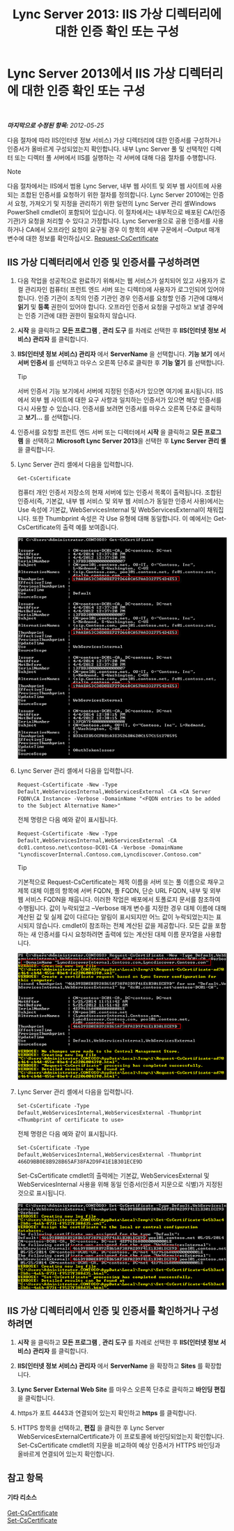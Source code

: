 ﻿---
title: 'Lync Server 2013: IIS 가상 디렉터리에 대한 인증 확인 또는 구성'
TOCTitle: IIS 가상 디렉터리에 대한 인증 확인 또는 구성
ms:assetid: 3ca90be0-1d64-447c-807a-3a2ee3bf625e
ms:mtpsurl: https://technet.microsoft.com/ko-kr/library/Gg429702(v=OCS.15)
ms:contentKeyID: 49303374
ms.date: 08/10/2015
mtps_version: v=OCS.15
ms.translationtype: HT
---

# Lync Server 2013에서 IIS 가상 디렉터리에 대한 인증 확인 또는 구성

 

_**마지막으로 수정된 항목:** 2012-05-25_

다음 절차에 따라 IIS(인터넷 정보 서비스) 가상 디렉터리에 대한 인증서를 구성하거나 인증서가 올바르게 구성되었는지 확인합니다. 내부 Lync Server 풀 및 선택적인 디렉터 또는 디렉터 풀 서버에서 IIS를 실행하는 각 서버에 대해 다음 절차를 수행합니다.


> [!NOTE]
> 다음 절차에서는 IIS에서 범용 Lync Server, 내부 웹 사이트 및 외부 웹 사이트에 사용되는 조합된 인증서를 요청하기 위한 절차를 정의합니다. Lync Server 2010에는 인증서 요청, 가져오기 및 지정을 관리하기 위한 일련의 Lync Server 관리 셸Windows PowerShell cmdlet이 포함되어 있습니다. 이 절차에서는 내부적으로 배포된 CA(인증 기관)가 요청을 처리할 수 있다고 가정합니다. Lync Server용으로 공용 인증서를 사용하거나 CA에서 오프라인 요청이 요구될 경우 이 항목의 세부 구문에서 –Output 매개 변수에 대한 정보를 확인하십시오. <A href="request-cscertificate.md">Request-CsCertificate</A>



## IIS 가상 디렉터리에서 인증 및 인증서를 구성하려면

1.  다음 작업을 성공적으로 완료하기 위해서는 웹 서비스가 설치되어 있고 사용자가 로컬 관리자인 컴퓨터( 프런트 엔드 서버 또는 디렉터)에 사용자가 로그인되어 있어야 합니다. 인증 기관이 조직의 인증 기관인 경우 인증서를 요청할 인증 기관에 대해서 **읽기** 및 **등록** 권한이 있어야 합니다. 오프라인 인증서 요청을 구성하고 보낼 경우에는 인증 기관에 대한 권한이 필요하지 않습니다.

2.  **시작** 을 클릭하고 **모든 프로그램** , **관리 도구** 를 차례로 선택한 후 **IIS(인터넷 정보 서비스) 관리자** 를 클릭합니다.

3.  **IIS(인터넷 정보 서비스) 관리자** 에서 **ServerName** 을 선택합니다. **기능 보기** 에서 **서버 인증서** 를 선택하고 마우스 오른쪽 단추로 클릭한 후 **기능 열기** 를 선택합니다.
    

    > [!TIP]
    > 서버 인증서 기능 보기에서 서버에 지정된 인증서가 있으면 여기에 표시됩니다. IIS에서 외부 웹 사이트에 대한 요구 사항과 일치하는 인증서가 있으면 해당 인증서를 다시 사용할 수 있습니다. 인증서를 보려면 인증서를 마우스 오른쪽 단추로 클릭하고 <STRONG>보기…</STRONG> 를 선택합니다.



4.  인증서를 요청할 프런트 엔드 서버 또는 디렉터에서 **시작** 을 클릭하고 **모든 프로그램** 을 선택하고 **Microsoft Lync Server 2013**을 선택한 후 **Lync Server 관리 셸**을 클릭합니다.

5.  Lync Server 관리 셸에서 다음을 입력합니다.
    
        Get-CsCertificate
    
    컴퓨터 개인 인증서 저장소의 현재 서버에 있는 인증서 목록이 출력됩니다. 조합된 인증서(즉, 기본값, 내부 웹 서비스 및 외부 웹 서비스가 동일한 인증서 사용)에서는 Use 속성에 기본값, WebServicesInternal 및 WebServicesExternal이 채워집니다. 또한 Thumbprint 속성은 각 Use 유형에 대해 동일합니다. 이 예에서는 Get-CsCertificate의 출력 예를 보여줍니다.
    
    ![현재 인증서 상태의 Get-CsCertificate 정보](images/Gg429702.664f6326-6cd5-48e2-8235-fc3950ea43b4(OCS.15).jpg "현재 인증서 상태의 Get-CsCertificate 정보")

6.  Lync Server 관리 셸에서 다음을 입력합니다.
    
        Request-CsCertificate -New -Type Default,WebServicesInternal,WebServicesExternal -CA <CA Server FQDN\CA Instance> -Verbose -DomainName "<FQDN entries to be added to the Subject Alternative Name>"
    
    전체 명령은 다음 예와 같이 표시됩니다.
    
        Request-CsCertificate -New -Type Default,WebServicesInternal,WebServicesExternal -CA dc01.contoso.net\contoso-DC01-CA -Verbose -DomainName "LyncdiscoverInternal.Contoso.com,Lyncdiscover.Contoso.com"
    

    > [!TIP]
    > 기본적으로 Request-CsCertificate는 제목 이름을 서버 또는 풀 이름으로 채우고 제목 대체 이름의 항목에 서버 FQDN, 풀 FQDN, 단순 URL FQDN, 내부 및 외부 웹 서비스 FQDN을 채웁니다. 이러한 작업은 배포에서 토폴로지 문서를 참조하여 수행됩니다. 값이 누락되었고 –Verbose 매개 변수를 지정한 경우 대체 이름에 대해 계산된 값 및 실제 값이 다르다는 알림이 표시되지만 어느 값이 누락되었는지는 표시되지 않습니다. cmdlet이 참조하는 전체 계산된 값을 제공합니다. 모든 값을 포함하는 새 인증서를 다시 요청하려면 출력에 있는 계산된 대체 이름 문자열을 사용합니다.

    
    ![Request-CsCertifica를 사용한 인증서 요청의 출력 내용](images/Gg429702.9e59a657-fa75-4454-8fd3-57c81e829f7b(OCS.15).jpg "Request-CsCertifica를 사용한 인증서 요청의 출력 내용")

7.  Lync Server 관리 셸에서 다음을 입력합니다.
    
        Set-CsCertificate -Type Default,WebServicesInternal,WebServicesExternal -Thumbprint <Thumbprint of certificate to use>
    
    전체 명령은 다음 예와 같이 표시됩니다.
    
        Set-CsCertificate -Type Default,WebServicesInternal,WebServicesExternal -Thumbprint 466D9BB0E8B928B65AF38FA2D9F41E1B301ECE9D
    
    Set-CsCertificate cmdlet의 출력에는 기본값, WebServicesExternal 및 WebServicesInternal 사용을 위해 동일 인증서(인증서 지문으로 식별)가 지정된 것으로 표시됩니다.
    
    ![IIS WebExt에서 Set-CsCertificate의 출력 내용](images/Gg429702.dd451c9d-7b49-4408-8071-c868cb1e678c(OCS.15).jpg "IIS WebExt에서 Set-CsCertificate의 출력 내용")

## IIS 가상 디렉터리에서 인증 및 인증서를 확인하거나 구성하려면

1.  **시작** 을 클릭하고 **모든 프로그램** , **관리 도구** 를 차례로 선택한 후 **IIS(인터넷 정보 서비스) 관리자** 를 클릭합니다.

2.  **IIS(인터넷 정보 서비스) 관리자** 에서 **ServerName** 을 확장하고 **Sites** 를 확장합니다.

3.  **Lync Server External Web Site** 를 마우스 오른쪽 단추로 클릭하고 **바인딩 편집** 을 클릭합니다.

4.  https가 포트 4443과 연결되어 있는지 확인하고 **https** 를 클릭합니다.

5.  HTTPS 항목을 선택하고, **편집** 을 클릭한 후 Lync Server WebServicesExternalCertificate가 이 프로토콜에 바인딩되었는지 확인합니다. Set-CsCertificate cmdlet의 지문을 비교하여 예상 인증서가 HTTPS 바인딩과 올바르게 연결되어 있는지 확인합니다.

## 참고 항목

#### 기타 리소스

[Get-CsCertificate](get-cscertificate.md)  
[Set-CsCertificate](set-cscertificate.md)

